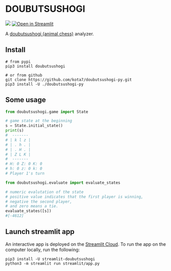 DOUBUTSUSHOGI
=============
[![](https://badge.fury.io/py/doubutsushogi.svg)](https://badge.fury.io/py/doubutsushogi)
[![Open in Streamlit](https://static.streamlit.io/badges/streamlit_badge_black_white.svg)](https://kota7-doubutsushogi-py-streamlitapp-fyc9on.streamlit.app/)

A [doubutsushogi (animal chess)](https://en.wikipedia.org/wiki/D%C5%8Dbutsu_sh%C5%8Dgi) analyzer.


## Install

```shell
# from pypi
pip3 install doubutsushogi

# or from github
git clone https://github.com/kota7/doubutsushogi-py.git
pip3 install -U ./doubutsushogi-py
```

## Some usage

```python
from doubutsushogi.game import State

# game state at the beginning
s = State.initial_state()
print(s)
#  ------- 
# | k l z |
# | . h . |
# | . H . |
# | Z L K |
#  ------- 
# H: 0 Z: 0 K: 0
# h: 0 z: 0 k: 0
# Player 1's turn
```

```python
from doubutsushogi.evaluate import evaluate_states

# numeric evalutation of the state
# positive value indicates that the first player is winning, 
# negative the second player,
# and zero means a tie.
evaluate_states([s])
#[-4612]
```


## Launch streamlit app 

An interactive app is deployed on the [Streamlit Cloud]((https://kota7-doubutsushogi-py-streamlitapp-fyc9on.streamlit.app/)).
To run the app on the computer locally, run the following:

```shell
pip3 install -U streamlit-doubutsushogi
python3 -m streamlit run streamlit/app.py
```